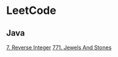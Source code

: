 # LeetCode

## Java
[7. Reverse Integer](Problems/7ReverseInteger/ReverseInteger.java)
[771. Jewels And Stones](Problems/771JewelsAndStone/JewelsAndStones.java)